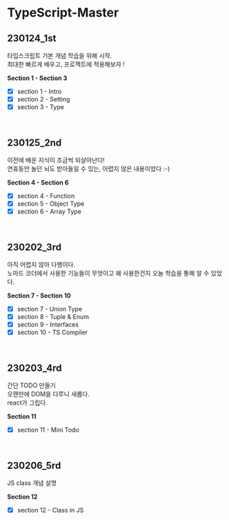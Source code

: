 # TypeScript-Master

## 230124_1st

타입스크립트 기본 개념 학습을 위해 시작.  
최대한 빠르게 배우고, 프로젝트에 적용해보자 !

**Section 1 - Section 3**
- [x] section 1 - Intro
- [x] section 2 - Setting
- [x] section 3 - Type

<br/>

## 230125_2nd

이전에 배운 지식이 조금씩 되살아난다!  
연휴동안 놀던 뇌도 받아들일 수 있는, 어렵지 않은 내용이었다 :-)  

**Section 4 - Section 6**
- [x] section 4 - Function
- [x] section 5 - Object Type
- [x] section 6 - Array Type

<br/>

## 230202_3rd

아직 어렵지 않아 다행이다.  
노마드 코더에서 사용한 기능들이 무엇이고 왜 사용한건지 오늘 학습을 통해 알 수 있었다.  

**Section 7 - Section 10**
- [x] section 7 - Union Type
- [x] section 8 - Tuple & Enum
- [x] section 9 - Interfaces
- [x] section 10 - TS Compiler

<br/>

## 230203_4rd

간단 TODO 만들기  
오랜만에 DOM을 다루니 새롭다.  
react가 그립다.  

**Section 11**
- [x] section 11 - Mini Todo

<br/>

## 230206_5rd

JS class 개념 설명

**Section 12**
- [x] section 12 - Class in JS

<br/>